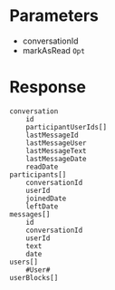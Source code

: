 # Parameters
- conversationId
- markAsRead `Opt`

# Response
```
conversation
    id
    participantUserIds[]
    lastMessageId
    lastMessageUser
    lastMessageText
    lastMessageDate
    readDate
participants[]
    conversationId
    userId
    joinedDate
    leftDate
messages[]
    id
    conversationId
    userId
    text
    date
users[]
    #User#
userBlocks[]
```